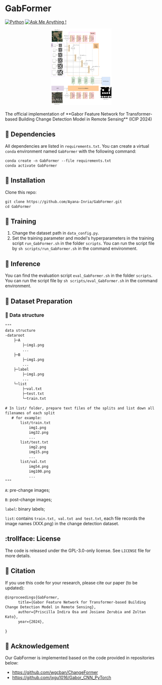 # GabFormer

[![Python](https://img.shields.io/badge/Python-FFD43B?style=for-the-badge&logo=python&logoColor=blue)](https://www.python.org/)
[![Ask Me Anything !](https://img.shields.io/badge/Ask%20me-anything-1abc9c.svg)](https://GitHub.com/Naereen/ama)
<!-- [![made-with-python](https://img.shields.io/badge/Made%20with-Python-1f425f.svg)](https://www.python.org/) -->

<div align="center">
<img src="./images/GabFormer.png" width=40%>
</div>

<br>
<!-- (to be updated) -->
<!-- The official implementation of [Gabor Feature Network for Transformer-based Building Change Detection Model in Remote Sensing]() (ICIP 2024) -->
The official implementation of **Gabor Feature Network for Transformer-based Building Change Detection Model in Remote Sensing** (ICIP 2024)
<br>

## :rice_ball: Dependencies
All dependencies are listed in `requirements.txt`.
You can create a virtual ``conda`` environment named ``GabFormer`` with the following command:

```
conda create -n GabFormer --file requirements.txt
conda activate GabFormer
```

## :fork_and_knife: Installation

Clone this repo:

```shell
git clone https://github.com/Ayana-Inria/GabFormer.git
cd GabFormer
```

<!-- ## :ramen: Quick Start on LEVIR dataset

We have some samples from the [`LEVIR-CD`](https://justchenhao.github.io/LEVIR/) dataset in the folder `samples_LEVIR` for a quick start.

Firstly, you can download our ChangeFormerV6 pretrained model——by [`DropBox`](https://www.dropbox.com/sh/xoswrsu9n4ypr5h/AAAmUOE-DTq59fX-tE2TwPzKa?dl=0) or [`Github`](https://github.com/wgcban/ChangeFormer/releases/download/v0.1.0/CD_ChangeFormerV6_LEVIR_b16_lr0.0001_adamw_train_test_200_linear_ce_multi_train_True_multi_infer_False_shuffle_AB_False_embed_dim_256.zip). After downloaded the pretrained model, you can put it in `checkpoints/ChangeFormer_LEVIR/`.

Then, run a demo to get started as follows:

```python
python demo_LEVIR.py
```

After that, you can find the prediction results in `samples/predict_LEVIR`. -->


## :bread: Training
1. Change the dataset path in `data_config.py`.
2. Set the training parameter and model's hyperparameters in the training script `run_GabFormer.sh` in the folder `scripts`. You can run the script file by `sh scripts/run_GabFormer.sh` in the command environment.

## :ice_cream: Inference

You can find the evaluation script `eval_GabFormer.sh` in the folder `scripts`. You can run the script file by `sh scripts/eval_GabFormer.sh` in the command environment.


## :lollipop: Dataset Preparation

### :tea: Data structure

```
"""
data structure
-dataroot
    ├─A
        ├─img1.png
        ...
    ├─B
        ├─img1.png
        ...
    ├─label
        ├─img1.png
        ...
    └─list
        ├─val.txt
        ├─test.txt
        └─train.txt

# In list/ folder, prepare text files of the splits and list down all filenames of each split
   # for example:
       list/train.txt
           img1.png
           img32.png
           ...
       list/test.txt
           img2.png
           img15.png
           ...
       list/val.txt
           img54.png
           img100.png
           ...
"""
```

`A`: pre-change images;

`B`: post-change images;

`label`: binary labels;

`list`: contains `train.txt, val.txt and test.txt`, each file records the image names (XXX.png) in the change detection dataset.

<!-- (to be updated + add WHU)
### :coffee: Links to download processed datsets used for train/val/test

You can download the processed LEVIR-CD by the DropBox through the following here:

- LEVIR-CD-256: [`click here to download`](https://www.dropbox.com/sh/lnjxpflvgjijwoj/AAAgWr3xgOjqtTWPVpbLVcfNa?dl=0)


Since the file sizes are large, I recommed to use command line and cosider downloading the zip file as follows (in linux):

To download LEVIR-CD dataset run following command in linux-terminal:
```cmd
wget https://www.dropbox.com/s/h9jl2ygznsaeg5d/LEVIR-CD-256.zip
```

For your reference, I have also attached the links to original LEVIR-CD here: [`LEVIR-CD`](https://justchenhao.github.io/LEVIR/). -->


## :trollface: License
The code is released under the GPL-3.0-only license. See `LICENSE` file for more details.

## :full_moon_with_face: Citation

If you use this code for your research, please cite our paper (to be updated):

```
@inproceedings{GabFormer,
      title={Gabor Feature Network for Transformer-based Building Change Detection Model in Remote Sensing}, 
      author={Priscilla Indira Osa and Josiane Zerubia and Zoltan Kato},
      year={2024},
      
}
```

##  :paw_prints: Acknowledgement
Our GabFormer is implemented based on the code provided in repositories below:
- https://github.com/wgcban/ChangeFormer
- https://github.com/jxgu1016/Gabor_CNN_PyTorch


